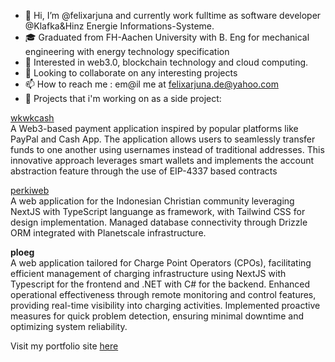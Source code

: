- 👋 Hi, I’m @felixarjuna and currently work fulltime as software developer @Klafka&Hinz Energie Informations-Systeme.
- 🎓 Graduated from FH-Aachen University with B. Eng for mechanical engineering with energy technology specification
- 👀 Interested in web3.0, blockchain technology and cloud computing. 
- 💞️ Looking to collaborate on any interesting projects 
- 📫 How to reach me : em@il me at felixarjuna.de@yahoo.com
- 👾 Projects that i'm working on as a side project:

[wkwkcash](https://wkwkcash.vercel.app) \
A Web3-based payment application inspired by popular platforms like PayPal and Cash App. The application allows users to seamlessly transfer funds to one another using usernames instead of traditional addresses. This innovative approach leverages smart wallets and implements the account abstraction feature through the use of EIP-4337 based contracts

[perkiweb](https://perkiweb.vercel.app) \
A web application for the Indonesian Christian community leveraging NextJS with TypeScript languange as framework, with Tailwind CSS for design implementation. Managed database connectivity through Drizzle ORM integrated with Planetscale infrastructure. 

**ploeg** \
A web application tailored for Charge Point Operators (CPOs), facilitating efficient management of charging infrastructure using NextJS with Typescript for the frontend and .NET with C# for the backend. Enhanced operational effectiveness through remote monitoring and control features, providing real-time visibility into charging activities. Implemented proactive measures for quick problem detection, ensuring minimal downtime and optimizing system reliability.

Visit my portfolio site [here](https://felixarjuna.github.io/portfolio)

<!---
felixarjuna/felixarjuna is a ✨ special ✨ repository because its `README.md` (this file) appears on your GitHub profile.
You can click the Preview link to take a look at your changes.
--->
